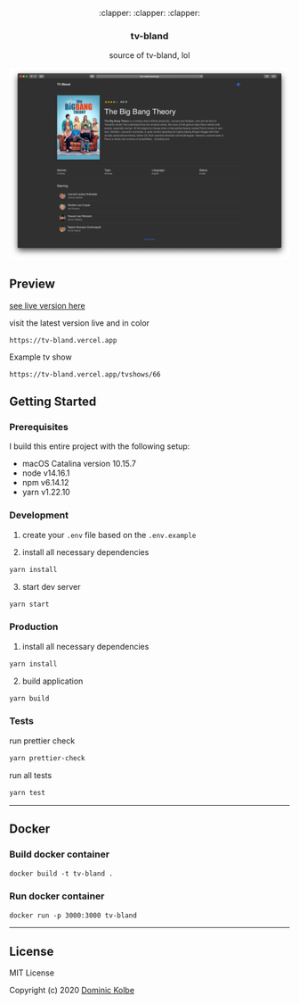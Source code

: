 <p align="center">
  <p align="center">:clapper: :clapper: :clapper:</p>
  <h3 align="center">tv-bland</h3>
  <p align="center">source of tv-bland, lol<p>
</p>

![Preview](https://github.com/dominickolbe/tv-bland/blob/master/screenshot.png?raw=true "tv-bland")

## Preview

[see live version here](https://tv-bland.vercel.app)

visit the latest version live and in color

```http
https://tv-bland.vercel.app
```

Example tv show

```http
https://tv-bland.vercel.app/tvshows/66
```

## Getting Started

### Prerequisites

I build this entire project with the following setup:

- macOS Catalina version 10.15.7
- node v14.16.1
- npm v6.14.12
- yarn v1.22.10

### Development

1. create your `.env` file based on the `.env.example`

2. install all necessary dependencies

```bash
yarn install
```

3. start dev server

```bash
yarn start
```

### Production

1. install all necessary dependencies

```bash
yarn install
```

2. build application

```bash
yarn build
```

### Tests

run prettier check

```bash
yarn prettier-check
```

run all tests

```bash
yarn test
```

---

## Docker

### Build docker container

```
docker build -t tv-bland .
```

### Run docker container

```
docker run -p 3000:3000 tv-bland
```

---

## License

MIT License

Copyright (c) 2020 [Dominic Kolbe](https://dominickolbe.dk)
